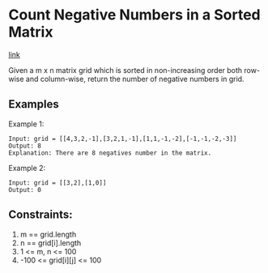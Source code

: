 # Count Negative Numbers in a Sorted Matrix

[link](https://leetcode.com/problems/count-negative-numbers-in-a-sorted-matrix/)

Given a m x n matrix grid which is sorted in non-increasing order both row-wise and column-wise, return the number of negative numbers in grid.

## Examples

Example 1:

```
Input: grid = [[4,3,2,-1],[3,2,1,-1],[1,1,-1,-2],[-1,-1,-2,-3]]
Output: 8
Explanation: There are 8 negatives number in the matrix.
```

Example 2:

```
Input: grid = [[3,2],[1,0]]
Output: 0
```

## Constraints:
1. m == grid.length
2. n == grid[i].length
3. 1 <= m, n <= 100
4. -100 <= grid[i][j] <= 100